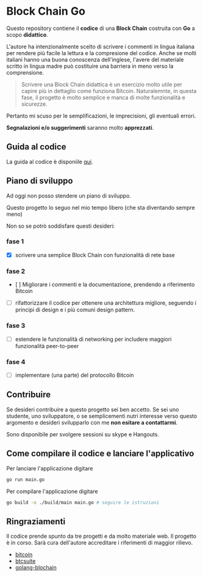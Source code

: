 # Block Chain Go

Questo repository contiene il **codice** di una **Block Chain** costruita con **Go** a scopo **didattico**.

L'autore ha intenzionalmente scelto di scrivere i commenti in lingua italiana
per rendere più facile la lettura e la compresione del codice.
Anche se molti italiani hanno una buona conoscenza dell'inglese,
l'avere del materiale scritto in lingua madre può costituire una barriera in meno verso la comprensione.

> Scrivere una Block Chain didattica è un esercizio molto utile per capire più in dettaglio come funziona Bitcoin.
> Naturalemnte, in questa fase, il progetto è molto semplice e manca di molte funzionalità e sicurezze.

Pertanto mi scuso per le semplificazioni, le imprecisioni, gli eventuali errori.

**Segnalazioni e/o suggerimenti** saranno molto **apprezzati**.

## Guida al codice

La guida al codice è disponiile [qui](./doc/guida-al-codice.md).

## Piano di sviluppo

Ad oggi non posso stendere un piano di sviluppo.

Questo progetto lo seguo nel mio tempo libero (che sta diventando sempre meno)

Non so se potrò soddisfare questi desideri:

### fase 1
- [x] scrivere una semplice Block Chain con funzionalità di rete base
 
### fase 2
- [ ] Migliorare i commenti e la documentazione, prendendo a riferimento Bitcoin
- [ ] rifattorizzare il codice per ottenere una architettura migliore, seguendo i principi di design e i più comuni design pattern.

### fase 3
- [ ] estendere le funzionalità di networking per includere maggiori funzionalità peer-to-peer

### fase 4
- [ ] implementare (una parte) del protocollo Bitcoin

## Contribuire

Se desideri contribuire a questo progetto sei ben accetto.
Se sei uno studente, uno sviluppatore, o se semplicementi nutri interesse verso questo argomento
e desideri svilupparlo con me **non esitare a contattarmi**.

Sono disponibile per svolgere sessioni su skype e Hangouts. 

## Come compilare il codice e lanciare l'applicativo

Per lanciare l'applicazione digitare

```bash
go run main.go
```

Per compilare l'applicazione digitare

```bash
go build -o ./build/main main.go # seguire le istruzioni
```

## Ringraziamenti

Il codice prende spunto da tre progetti e da molto materiale web.
Il progetto è in corso. Sarà cura dell'autore accreditare i riferimenti di maggior rilievo. 

- [bitcoin](https://github.com/bitcoin/bitcoin)
- [btcsuite](https://github.com/btcsuite)
- [golang-blochain](https://github.com/tensor-programming/golang-blockchain)

